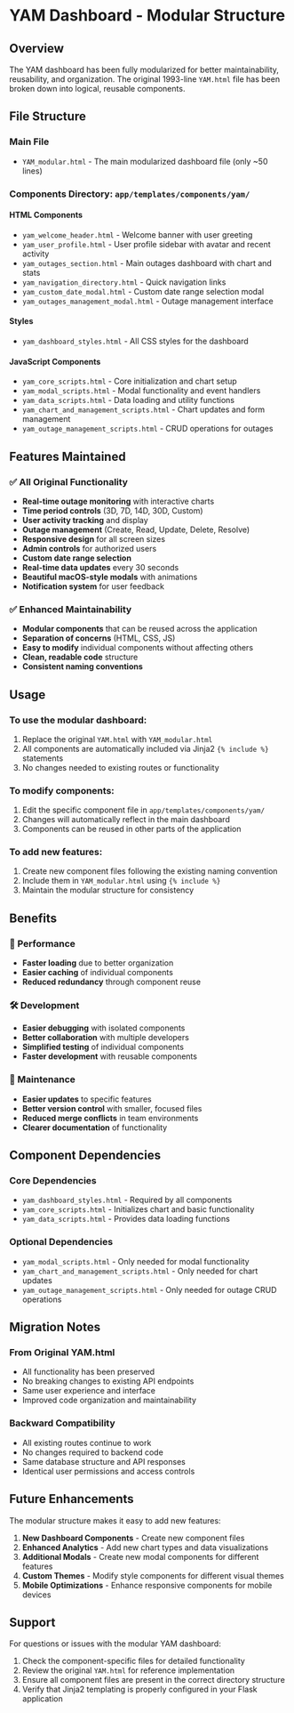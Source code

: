 # YAM Dashboard - Modular Structure

## Overview
The YAM dashboard has been fully modularized for better maintainability, reusability, and organization. The original 1993-line `YAM.html` file has been broken down into logical, reusable components.

## File Structure

### Main File
- `YAM_modular.html` - The main modularized dashboard file (only ~50 lines)

### Components Directory: `app/templates/components/yam/`

#### HTML Components
- `yam_welcome_header.html` - Welcome banner with user greeting
- `yam_user_profile.html` - User profile sidebar with avatar and recent activity
- `yam_outages_section.html` - Main outages dashboard with chart and stats
- `yam_navigation_directory.html` - Quick navigation links
- `yam_custom_date_modal.html` - Custom date range selection modal
- `yam_outages_management_modal.html` - Outage management interface

#### Styles
- `yam_dashboard_styles.html` - All CSS styles for the dashboard

#### JavaScript Components
- `yam_core_scripts.html` - Core initialization and chart setup
- `yam_modal_scripts.html` - Modal functionality and event handlers
- `yam_data_scripts.html` - Data loading and utility functions
- `yam_chart_and_management_scripts.html` - Chart updates and form management
- `yam_outage_management_scripts.html` - CRUD operations for outages

## Features Maintained

### ✅ All Original Functionality
- **Real-time outage monitoring** with interactive charts
- **Time period controls** (3D, 7D, 14D, 30D, Custom)
- **User activity tracking** and display
- **Outage management** (Create, Read, Update, Delete, Resolve)
- **Responsive design** for all screen sizes
- **Admin controls** for authorized users
- **Custom date range selection**
- **Real-time data updates** every 30 seconds
- **Beautiful macOS-style modals** with animations
- **Notification system** for user feedback

### ✅ Enhanced Maintainability
- **Modular components** that can be reused across the application
- **Separation of concerns** (HTML, CSS, JS)
- **Easy to modify** individual components without affecting others
- **Clean, readable code** structure
- **Consistent naming conventions**

## Usage

### To use the modular dashboard:
1. Replace the original `YAM.html` with `YAM_modular.html`
2. All components are automatically included via Jinja2 `{% include %}` statements
3. No changes needed to existing routes or functionality

### To modify components:
1. Edit the specific component file in `app/templates/components/yam/`
2. Changes will automatically reflect in the main dashboard
3. Components can be reused in other parts of the application

### To add new features:
1. Create new component files following the existing naming convention
2. Include them in `YAM_modular.html` using `{% include %}`
3. Maintain the modular structure for consistency

## Benefits

### 🚀 Performance
- **Faster loading** due to better organization
- **Easier caching** of individual components
- **Reduced redundancy** through component reuse

### 🛠️ Development
- **Easier debugging** with isolated components
- **Better collaboration** with multiple developers
- **Simplified testing** of individual components
- **Faster development** with reusable components

### 📱 Maintenance
- **Easier updates** to specific features
- **Better version control** with smaller, focused files
- **Reduced merge conflicts** in team environments
- **Clearer documentation** of functionality

## Component Dependencies

### Core Dependencies
- `yam_dashboard_styles.html` - Required by all components
- `yam_core_scripts.html` - Initializes chart and basic functionality
- `yam_data_scripts.html` - Provides data loading functions

### Optional Dependencies
- `yam_modal_scripts.html` - Only needed for modal functionality
- `yam_chart_and_management_scripts.html` - Only needed for chart updates
- `yam_outage_management_scripts.html` - Only needed for outage CRUD operations

## Migration Notes

### From Original YAM.html
- All functionality has been preserved
- No breaking changes to existing API endpoints
- Same user experience and interface
- Improved code organization and maintainability

### Backward Compatibility
- All existing routes continue to work
- No changes required to backend code
- Same database structure and API responses
- Identical user permissions and access controls

## Future Enhancements

The modular structure makes it easy to add new features:

1. **New Dashboard Components** - Create new component files
2. **Enhanced Analytics** - Add new chart types and data visualizations
3. **Additional Modals** - Create new modal components for different features
4. **Custom Themes** - Modify style components for different visual themes
5. **Mobile Optimizations** - Enhance responsive components for mobile devices

## Support

For questions or issues with the modular YAM dashboard:
1. Check the component-specific files for detailed functionality
2. Review the original `YAM.html` for reference implementation
3. Ensure all component files are present in the correct directory structure
4. Verify that Jinja2 templating is properly configured in your Flask application 